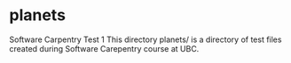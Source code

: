 # planets
Software Carpentry Test 1
This directory planets/ is a directory of test files created during Software Carepentry course at UBC.
